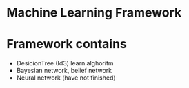 # Machine Learning Framework

# Framework contains 
- DesicionTree (Id3) learn alghoritm
- Bayesian network, belief network
- Neural network (have not finished)
